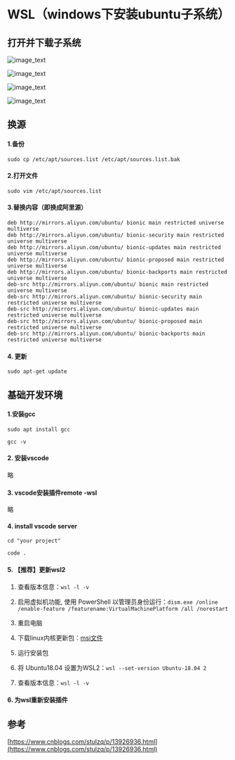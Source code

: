 # WSL（windows下安装ubuntu子系统）

## 打开并下载子系统

![image_text](https://github.com/zhang0xf/md/blob/main/WSL/image/image1.png)

![image_text](https://github.com/zhang0xf/md/blob/main/WSL/image/image2.png)

![image_text](https://github.com/zhang0xf/md/blob/main/WSL/image/image3.png)

![image_text](https://github.com/zhang0xf/md/blob/main/WSL/image/image4.png)

## 换源

#### 1.备份
`sudo cp /etc/apt/sources.list /etc/apt/sources.list.bak`

#### 2.打开文件
`sudo vim /etc/apt/sources.list`

#### 3.替换内容（即换成阿里源）
```
deb http://mirrors.aliyun.com/ubuntu/ bionic main restricted universe multiverse
deb http://mirrors.aliyun.com/ubuntu/ bionic-security main restricted universe multiverse
deb http://mirrors.aliyun.com/ubuntu/ bionic-updates main restricted universe multiverse
deb http://mirrors.aliyun.com/ubuntu/ bionic-proposed main restricted universe multiverse
deb http://mirrors.aliyun.com/ubuntu/ bionic-backports main restricted universe multiverse
deb-src http://mirrors.aliyun.com/ubuntu/ bionic main restricted universe multiverse
deb-src http://mirrors.aliyun.com/ubuntu/ bionic-security main restricted universe multiverse
deb-src http://mirrors.aliyun.com/ubuntu/ bionic-updates main restricted universe multiverse
deb-src http://mirrors.aliyun.com/ubuntu/ bionic-proposed main restricted universe multiverse
deb-src http://mirrors.aliyun.com/ubuntu/ bionic-backports main restricted universe multiverse
```

#### 4. 更新
`sudo apt-get update`

## 基础开发环境

#### 1.安装gcc
`sudo apt install gcc`

`gcc -v`

#### 2. 安装vscode
略

#### 3. vscode安装插件remote -wsl
略

#### 4. install vscode server

`cd "your project"`

`code .`

#### 5. 【推荐】更新wsl2

1. 查看版本信息：`wsl -l -v`

2. 启用虚拟机功能, 使用 PowerShell 以管理员身份运行：`dism.exe /online /enable-feature /featurename:VirtualMachinePlatform /all /norestart`

3. 重启电脑

4. 下载linux内核更新包：[msi文件](https://wslstorestorage.blob.core.windows.net/wslblob/wsl_update_x64.msi)

5. 运行安装包

6. 将 Ubuntu18.04 设置为WSL2：`wsl --set-version Ubuntu-18.04 2`

7. 查看版本信息：`wsl -l -v`

#### 6. 为wsl重新安装插件

## 参考

[https://www.cnblogs.com/stulzq/p/13926936.html](https://www.cnblogs.com/stulzq/p/13926936.html)

